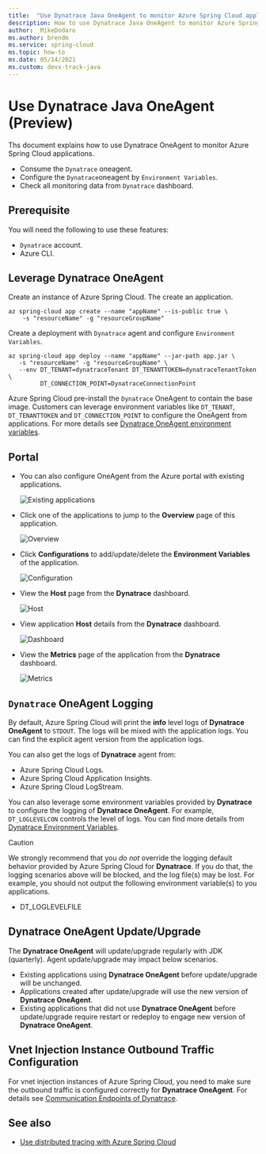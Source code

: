 ```yaml
---
title:  "Use Dynatrace Java OneAgent to monitor Azure Spring Cloud applications"
description: How to use Dynatrace Java OneAgent to monitor Azure Spring Cloud applications
author:  MikeDodaro
ms.author: brendm
ms.service: spring-cloud
ms.topic: how-to
ms.date: 05/14/2021
ms.custom: devx-track-java
---
```


# Use Dynatrace Java OneAgent (Preview)

Ths document explains how to use Dynatrace OneAgent to monitor Azure Spring Cloud applications.

* Consume the `Dynatrace` oneagent.
* Configure the `Dynatrace`oneagent by `Environment Variables`.
* Check all monitoring data from `Dynatrace` dashboard.

## Prerequisite
You will need the following to use these features:
* `Dynatrace` account.
* Azure CLI.

## Leverage Dynatrace OneAgent
Create an instance of Azure Spring Cloud. The create an application. 

  ```shell
  az spring-cloud app create --name "appName" --is-public true \
      -s "resourceName" -g "resourceGroupName"
  ```

Create a deployment with `Dynatrace` agent and configure `Environment Variables`.

  ```shell
  az spring-cloud app deploy --name "appName" --jar-path app.jar \
     -s "resourceName" -g "resourceGroupName" \
     --env DT_TENANT=dynatraceTenant DT_TENANTTOKEN=dynatraceTenantToken \
           DT_CONNECTION_POINT=DynatraceConnectionPoint
  ```

  Azure Spring Cloud pre-install the `Dynatrace` OneAgent to contain the base image. Customers can leverage environment variables like `DT_TENANT`, `DT_TENANTTOKEN` and `DT_CONNECTION_POINT` to configure the OneAgent from applications.  For more details see [Dynatrace OneAgent environment variables](https://www.dynatrace.com/support/help/technology-support/cloud-platforms/kubernetes/other-deployments-and-configurations/deploy-oneagent-on-kubernetes-for-application-only-monitoring/#expand-container-build-time-injection-3578).


## Portal

* You can also configure OneAgent from the Azure portal with existing applications.

  ![Existing applications](media/dynatrace-oneagent/existing-applications.png)

* Click one of the applications to jump to the **Overview** page of this application.

  ![Overview](media/dynatrace-oneagent/overview-application.png)

* Click **Configurations** to add/update/delete the **Environment Variables** of the application.

  ![Configuration](media/dynatrace-oneagent/configuration-application.png)

* View the **Host** page from the **Dynatrace** dashboard.

  ![Host](media/dynatrace-oneagent/hosts.png)

* View application **Host** details from the **Dynatrace** dashboard.

  ![Dashboard](media/dynatrace-oneagent/dashboard.png)

* View the **Metrics** page of the application from the **Dynatrace** dashboard.

  ![Metrics](media/dynatrace-oneagent/metrics.png)

## `Dynatrace` OneAgent Logging

By default, Azure Spring Cloud will print the **info** level logs of **Dynatrace OneAgent** to `STDOUT`. The logs will be mixed with the application logs. You can find the explicit agent version from the application logs.

You can also get the logs of **Dynatrace** agent from:

* Azure Spring Cloud Logs.
* Azure Spring Cloud Application Insights.
* Azure Spring Cloud LogStream.

You can also leverage some environment variables provided by **Dynatrace** to configure the logging of **Dynatrace OneAgent**. For example, `DT_LOGLEVELCON` controls the level of logs. You can find more details from [Dynatrace Environment Variables](https://docs.newrelic.com/docs/agents/java-agent/configuration/java-agent-configuration-config-file/#Environment_Variables).

> [!CAUTION]
>
> We strongly recommend that you _do not_ override the logging default behavior provided by Azure Spring Cloud for **Dynatrace**. If you do that, the logging scenarios above will be blocked, and the log file(s) may be lost. For example, you should not output the following environment variable(s) to you applications.
>
> * DT_LOGLEVELFILE

## Dynatrace OneAgent Update/Upgrade

The **Dynatrace OneAgent** will update/upgrade regularly with JDK (quarterly). Agent update/upgrade may impact below scenarios.

* Existing applications using **Dynatrace OneAgent** before update/upgrade will be unchanged.
* Applications created after update/upgrade will use the new version of **Dynatrace OneAgent**.
* Existing applications that did not use **Dynatrace OneAgent** before update/upgrade require restart or redeploy to engage new version of **Dynatrace OneAgent**.

## Vnet Injection Instance Outbound Traffic Configuration

For vnet injection instances of Azure Spring Cloud, you need to make sure the outbound traffic is configured correctly for **Dynatrace OneAgent**. For details see [Communication Endpoints of Dynatrace](https://www.dynatrace.com/support/help/dynatrace-api/environment-api/deployment/oneagent/get-connectivity-info/?response-parameters%3C-%3Ejson-model=json-model).

## See also
* [Use distributed tracing with Azure Spring Cloud](how-to-distributed-tracing.md)